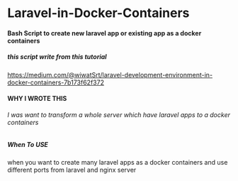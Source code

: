 # Laravel-in-Docker-Containers

#### Bash Script to create new laravel app or existing app as a docker containers

##### this script write from this tutorial
https://medium.com/@wiwatSrt/laravel-development-environment-in-docker-containers-7b173f62f372

#### WHY I WROTE THIS
###### I was want to transform a whole server which have laravel apps  to a docker containers
##### When To USE
when you want to create many laravel apps as a docker containers and use different ports from laravel  and nginx server

